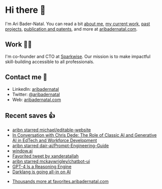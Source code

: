 # Hi there  👋

I'm Ari Bader-Natal. You can read a bit [about me](https://aribadernatal.com), [my current work](https://aribadernatal.com/projects/Sparkwise/), [past projects](https://aribadernatal.com/projects/), [publication and patents](https://aribadernatal.com/publications), and more at [aribadernatal.com](https://aribadernatal.com).

## Work  👨‍💻

I'm co-founder and CTO at [Sparkwise](https://sparkwise.co). Our mission is to make impactful skill-building accessible to all professionals.

## Contact me  💬 

- LinkedIn: [aribadernatal](https://linkedin.com/in/aribadernatal)
- Twitter: [@aribadernatal](https://twitter.com/aribadernatal)
- Web: [aribadernatal.com](https://aribadernatal.com)

## Recent saves  👍

<!--START_SECTION:feed-->
* [aribn starred michael&#x2F;editable-website](https:&#x2F;&#x2F;favorites.aribadernatal.com&#x2F;github-favorites&#x2F;2023&#x2F;04&#x2F;aribn-starred-michael-editable-website&#x2F;)
* [In Conversation with Chris Dede: The Role of Classic AI and Generative AI in EdTech and Workforce Development](https:&#x2F;&#x2F;favorites.aribadernatal.com&#x2F;pocket-favorites&#x2F;2023&#x2F;04&#x2F;in-conversation-with-chris-dede-the-role-of-classic-ai-and-generative-ai-in-edtech-and-workforce-development&#x2F;)
* [aribn starred dair-ai&#x2F;Prompt-Engineering-Guide](https:&#x2F;&#x2F;favorites.aribadernatal.com&#x2F;github-favorites&#x2F;2023&#x2F;04&#x2F;aribn-starred-dair-ai-prompt-engineering-guide&#x2F;)
* [window.ai](https:&#x2F;&#x2F;favorites.aribadernatal.com&#x2F;pocket-favorites&#x2F;2023&#x2F;04&#x2F;window-ai&#x2F;)
* [Favorited tweet by xanderatallah](https:&#x2F;&#x2F;favorites.aribadernatal.com&#x2F;twitter-favorites&#x2F;2023&#x2F;04&#x2F;favorited-tweet-by-xanderatallah&#x2F;)
* [aribn starred mckaywrigley&#x2F;chatbot-ui](https:&#x2F;&#x2F;favorites.aribadernatal.com&#x2F;github-favorites&#x2F;2023&#x2F;04&#x2F;aribn-starred-mckaywrigley-chatbot-ui&#x2F;)
* [GPT-4 Is a Reasoning Engine](https:&#x2F;&#x2F;favorites.aribadernatal.com&#x2F;pocket-favorites&#x2F;2023&#x2F;04&#x2F;gpt-4-is-a-reasoning-engine&#x2F;)
* [Darklang is going all-in on AI](https:&#x2F;&#x2F;favorites.aribadernatal.com&#x2F;pocket-favorites&#x2F;2023&#x2F;04&#x2F;darklang-is-going-all-in-on-ai&#x2F;)
<!--END_SECTION:feed-->
* [Thousands more at favorites.aribadernatal.com](https://favorites.aribadernatal.com)
